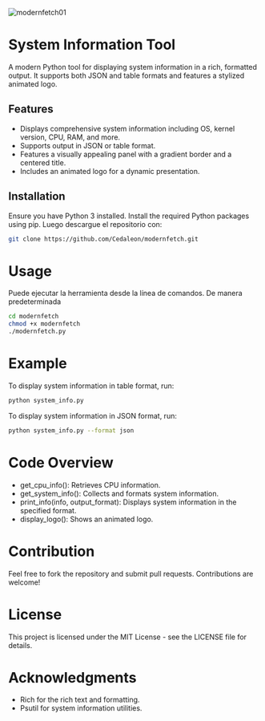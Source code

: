 ![modernfetch01](https://github.com/user-attachments/assets/ad28a005-2b3a-4834-a0c0-4c3b43c59abc)

# System Information Tool

A modern Python tool for displaying system information in a rich, formatted output. It supports both JSON and table formats and features a stylized animated logo.

## Features

- Displays comprehensive system information including OS, kernel version, CPU, RAM, and more.
- Supports output in JSON or table format.
- Features a visually appealing panel with a gradient border and a centered title.
- Includes an animated logo for a dynamic presentation.

## Installation

Ensure you have Python 3 installed. Install the required Python packages using pip. Luego descargue el repositorio con:

```bash
git clone https://github.com/Cedaleon/modernfetch.git
```

# Usage
Puede ejecutar la herramienta desde la línea de comandos. De manera predeterminada
```bash
cd modernfetch
chmod +x modernfetch
./modernfetch.py
```


# Example
To display system information in table format, run:

```bash
python system_info.py
```
To display system information in JSON format, run:
```bash
python system_info.py --format json
```
# Code Overview
- get_cpu_info(): Retrieves CPU information.
- get_system_info(): Collects and formats system information.
- print_info(info, output_format): Displays system information in the specified format.
- display_logo(): Shows an animated logo.

# Contribution
Feel free to fork the repository and submit pull requests. Contributions are welcome!

# License
This project is licensed under the MIT License - see the LICENSE file for details.

# Acknowledgments
- Rich for the rich text and formatting.
- Psutil for system information utilities.







